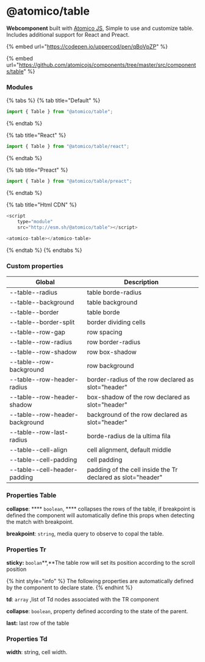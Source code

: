 # @atomico/table

**Webcomponent** built with [Atomico JS](https://atomicojs.dev/), Simple to use and customize table. Includes additional support for React and Preact.

{% embed url="https://codepen.io/uppercod/pen/qBoVpZP" %}

{% embed url="https://github.com/atomicojs/components/tree/master/src/components/table" %}

### Modules

{% tabs %}
{% tab title="Default" %}
```javascript
import { Table } from "@atomico/table";
```
{% endtab %}

{% tab title="React" %}
```javascript
import { Table } from "@atomico/table/react";
```
{% endtab %}

{% tab title="Preact" %}
```javascript
import { Table } from "@atomico/table/preact";
```
{% endtab %}

{% tab title="Html CDN" %}
```java
<script 
    type="module" 
    src="http://esm.sh/@atomico/table"></script>
    
<atomico-table></atomico-table>
```
{% endtab %}
{% endtabs %}

### Custom properties

| Global                         | Description                                                 |
| ------------------------------ | ----------------------------------------------------------- |
| --table--radius                | table borde-radius                                          |
| --table--background            | table background                                            |
| --table--border                | table borde                                                 |
| --table--border-split          | border dividing cells                                       |
| --table--row-gap               | row spacing                                                 |
| --table--row-radius            | row border-radius                                           |
| --table--row-shadow            | row box-shadow                                              |
| --table--row-background        | row background                                              |
| --table--row-header-radius     | border-radius of the row declared as slot="header"          |
| --table--row-header-shadow     | box-shadow of the row declared as slot="header"             |
| --table--row-header-background | background of the row declared as slot="header"             |
| --table--row-last-radius       | borde-radius de la ultima fila                              |
| --table--cell-align            | cell alignment, default middle                              |
| --table--cell-padding          | cell padding                                                |
| --table--cell-header-padding   | padding of the cell inside the Tr declared as slot="header" |

### Properties Table

**collapse**: **** `boolean`, **** collapses the rows of the table, if breakpoint is defined the component will automatically define this props when detecting the match with breakpoint.

**breakpoint**: `string`, media query to observe to copal the table.

### Properties Tr

**sticky:** `boolan`**,**The table row will set its position according to the scroll position

{% hint style="info" %}
The following properties are automatically defined by the component to declare state.
{% endhint %}

**td**: `array` ,list of Td nodes associated with the TR component

**collapse**: `boolean`, property defined according to the state of the parent.

**last:** last row of the table

### Properties Td

**width**: string, cell width.


